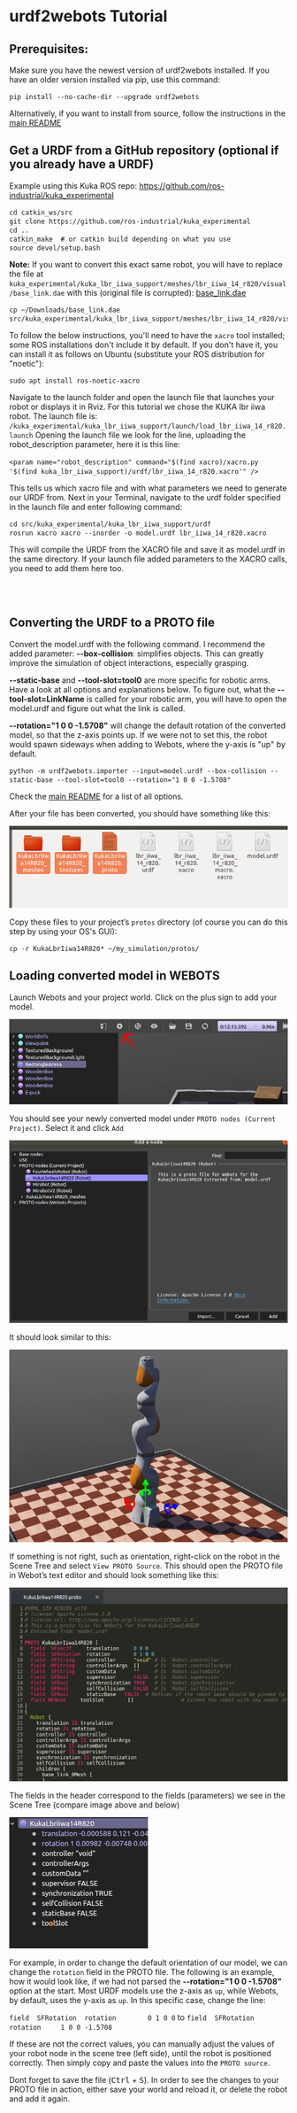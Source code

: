 # urdf2webots Tutorial

## Prerequisites:
Make sure you have the newest version of urdf2webots installed. If you have an older version installed via pip, use this command:

```
pip install --no-cache-dir --upgrade urdf2webots
```

Alternatively, if you want to install from source, follow the instructions in the [main README](../README.md)




## Get a URDF from a GitHub repository (optional if you already have a URDF)

Example using this Kuka ROS repo:
https://github.com/ros-industrial/kuka_experimental

```
cd catkin_ws/src
git clone https://github.com/ros-industrial/kuka_experimental
cd ..
catkin_make  # or catkin build depending on what you use
source devel/setup.bash
```
**Note:** If you want to convert this exact same robot, you will have to replace the file at
`kuka_experimental/kuka_lbr_iiwa_support/meshes/lbr_iiwa_14_r820/visual/base_link.dae`
with this (original file is corrupted):
[base_link.dae](./assets/files/base_link.dae)
```
cp ~/Downloads/base_link.dae src/kuka_experimental/kuka_lbr_iiwa_support/meshes/lbr_iiwa_14_r820/visual/base_link.dae
```

To follow the below instructions, you'll need to have the `xacro` tool installed; some ROS installations don't include it by default. If you don't have it, you can install it as follows on Ubuntu (substitute your ROS distribution for "noetic"):
```
sudo apt install ros-noetic-xacro
```

Navigate to the launch folder and open the launch file that launches your robot or displays it in Rviz. For this tutorial we chose the KUKA lbr iiwa robot. The launch file is:
`/kuka_experimental/kuka_lbr_iiwa_support/launch/load_lbr_iiwa_14_r820.launch`
Opening the launch file we look for the line, uploading the robot_description parameter, here it is this line:

`<param name="robot_description" command="$(find xacro)/xacro.py '$(find kuka_lbr_iiwa_support)/urdf/lbr_iiwa_14_r820.xacro'" />`

This tells us which xacro file and with what parameters we need to generate our URDF from.
Next in your Terminal, navigate to the urdf folder specified in the launch file and enter following command:

```
cd src/kuka_experimental/kuka_lbr_iiwa_support/urdf
rosrun xacro xacro --inorder -o model.urdf lbr_iiwa_14_r820.xacro
```
This will compile the URDF from the XACRO file and save it as model.urdf in the same directory. If your launch file added parameters to the XACRO calls, you need to add them here too.

<br /> 
<br /> 

## Converting the URDF to a PROTO file

Convert the model.urdf with the following command. I recommend the added parameter:
**--box-collision**: simplifies objects. This can greatly improve the simulation of object interactions, especially grasping.

**--static-base** and **--tool-slot=tool0** are more specific for robotic arms. Have a look at all options and explanations below. To figure out, what the **--tool-slot=LinkName** is called for your robotic arm, you will have to open the model.urdf and figure out what the link is called.

**--rotation="1 0 0 -1.5708"** will change the default rotation of the converted model, so that the z-axis points up. If we were not to set this, the robot would spawn sideways when adding to Webots, where the y-axis is "up" by default.

```
python -m urdf2webots.importer --input=model.urdf --box-collision --static-base --tool-slot=tool0 --rotation="1 0 0 -1.5708"
```

Check the [main README](../README.md) for a list of all options.

After your file has been converted, you should have something like this:

![converted files](./images/converted_files.png)

Copy these files to your project’s `protos` directory (of course you can do this step by using your OS's GUI):

```
cp -r KukaLbrIiwa14R820* ~/my_simulation/protos/
```


## Loading converted model in WEBOTS

Launch Webots and your project world. Click on the plus sign to add your model.

![add node](./images/webots_gui_1.png)

You should see your newly converted model under `PROTO nodes (Current Project)`.
Select it and click `Add`

![add model](./images/webots_gui_2.png)

It should look similar to this:

![add model](./images/webots_robot.png)


If something is not right, such as orientation, right-click on the robot in the Scene Tree and select `View PROTO Source`.
This should open the PROTO file in Webot’s text editor and should look something like this:

![add model](./images/kuka_proto.png)


The fields in the header correspond to the fields (parameters) we see in the Scene Tree (compare image above and below)

![add model](./images/kuka_scene_tree.png)

For example, in order to change the default orientation of our model, we can change the `rotation` field in the PROTO file. The following is an example, how it would look like, if we had not parsed the **--rotation="1 0 0 -1.5708"** option at the start. Most URDF models use the z-axis as `up`, while Webots, by default, uses the y-axis as `up`. In this specific case, change the line:

`field  SFRotation  rotation        0 1 0 0`
to
`field  SFRotation  rotation     1 0 0 -1.5708`

If these are not the correct values, you can manually adjust the values of your robot node in the scene tree (left side), until the robot is positioned correctly. Then simply copy and paste the values into the `PROTO source`. 

Dont forget to save the file (<kbd>Ctrl</kbd> + <kbd>S</kbd>). In order to see the changes to your PROTO file in action, either save your world and reload it, or delete the robot and add it again.
